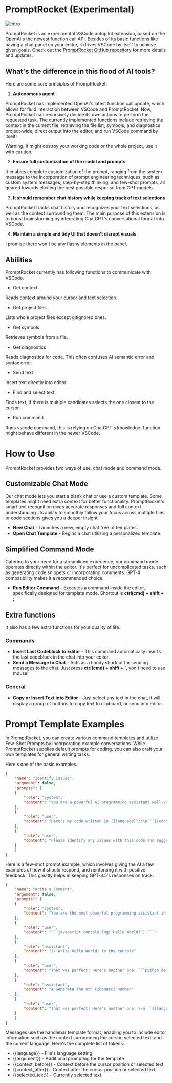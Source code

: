 # PromptRocket (Experimental)

![Intro](https://i.imgur.com/ekNiaey.gif, "Intro")

PromptRocket is an experimental VSCode autopilot extension, based on the OpenAI's the newest function call API. Besides of its basic functions like having a chat panel on your editor, it drives VSCode by itself to achieve given goals. 
Check out the [PromptRocket GitHub repository](https://github.com/dncc89/PromptRocket) for more details and updates.

## What's the difference in this flood of AI tools?
Here are some core principles of PromptRocket:

1. **Autonomous agent**

 PromptRocket has implemented OpenAI's latest function call update, which allows for fluid interaction between VSCode and PromptRocket. Now, PromptRocket can recursively decide its own actions to perform the requested task. The currently implemented functions include retrieving the context in the current file, retrieving the file list, symbols, and diagnostics project-wide, direct output into the editor, and run VSCode command by itself! 
 
 Warning: It might destroy your working code or the whole project, use it with caution.

2. **Ensure full customization of the model and prompts**

 It enables complete customization of the prompt, ranging from the system message to the incorporation of prompt engineering techniques, such as custom system messages, step-by-step thinking, and few-shot prompts, all geared towards eliciting the best possible response from GPT models.

3. **It should remember chat history while keeping track of text selections**

PromptRocket tracks chat history and recognizes your text selections, as well as the context surrounding them. The main purpose of this extension is to boost brainstorming by integrating ChatGPT's conversational format into VSCode.

4. **Maintain a simple and tidy UI that doesn't disrupt visuals**

I promise there won't be any flashy elements in the panel.

## Abilities
PromptRocket currently has following functions to communicate with VSCode.

- Get context

Reads context around your cursor and text selection.

- Get project files

Lists whole project files except gitignored ones.

- Get symbols

Retrieves symbols from a file.

- Get diagnostics

Reads diagnostics for code. This often confuses AI semantic error and syntax error.

- Send text

Insert text directly into editor

- Find and select text

Finds text, if there is multiple candidates selects the one closest to the cursor.

- Run command

Runs vscode command, this is relying on ChatGPT's knowledge, function might behave different in the newer VSCode. 


# How to Use
PromptRocket provides two ways of use, chat mode and command mode.

## Customizable Chat Mode 
Our chat mode lets you start a blank chat or use a custom template. Some templates might need extra context for better functionality. PromptRocket's smart text recognition gives accurate responses and full context understanding. Its ability to smoothly follow your focus across multiple files or code sections gives you a deeper insight.

- **New Chat** - Launches a new, empty chat free of templates.
- **Open Chat Template** - Begins a chat utilizing a personalized template.

## Simplified Command Mode
Catering to your need for a streamlined experience, our command mode operates directly within the editor. It's perfect for uncomplicated tasks, such as generating code snippets or incorporating comments. GPT-4 compatibility makes it a recommended choice.

- **Run Editor Command** - Executes a command inside the editor, specifically designed for template mode. 
Shortcut is **ctrl(cmd) + shift + ;**.

## Extra functions
It also has a few extra functions for your quality of life.

### Commands

- **Insert Last Codeblock to Editor** - This command automatically inserts the last codeblock in the chat into your editor.
- **Send a Message to Chat** - Acts as a handy shortcut for sending messages to the chat. Just press **ctrl(cmd) + shift + '**, yon't need to use mouse!

### General

- **Copy or Insert Text into Editor** - Just select any text in the chat, it will display a group of buttons to copy text to clipboard, or send into editor.

# Prompt Template Examples
In PromptRocket, you can create various command templates and utilize Few-Shot Prompts by incorporating example conversations. While PromptRocket supplies default prompts for coding, you can also craft your own templates for general writing tasks.

Here's one of the basic examples.
```json
{
    "name": "Identify Issues",
    "argument": false,
    "prompts": [
    {
        "role": "system",
        "content": "You are a powerful AI programming assistant well-versed in debugging code across various programming languages. Identify issues with the provided code and offer solutions."
    },
    {
        "role": "user",
        "content": "Here's my code written in {{language}}:\\n```{{context_before}}{{selected_text}}{{context_after}}```"
    },
    {
        "role": "user",
        "content": "Please identify any issues with this code and suggest how to fix them."
    }
    ]
}
```

Here is a few-shot prompt example, which involves giving the AI a few examples of how it should respond, and reinforcing it with positive feedback. This greatly helps in keeping GPT-3.5's responses on track.

```json
{
    "name": "Write a Comment",
    "argument": false,
    "prompts": [
    {
        "role": "system",
        "content": "You are the most powerful programming assistant in the world, who is expert in all programming languages and algorithms. Return a comment string about the given code."
    },
    {
        "role": "user",
        "content": "```javascript console.log('Hello World!');```"
    },
    {
        "role": "assistant",
        "content": "// Write Hello World! to the console"
    },
    {
        "role": "user",
        "content": "That was perfect! Here's another one: ```python def generate_fibonacci(n): if n <= 1: return n else: return(generate_fibonacci(n-1) + generate_fibonacci(n-2))```"
    },
    {
        "role": "assistant",
        "content": "# Generate the nth Fibonacci number"
    },
    {
        "role": "user",
        "content": "That was perfect! Here's another one: \\n```{{language}} {{context_after}}```"
    }
    ]
}
```

Messages use the handlebar template format, enabling you to include editor information such as the context surrounding the cursor, selected text, and the current language.
Here's the complete list of tokens:
- {{language}} - File's language setting
- {{argument}} - Additional prompting for the template
- {{context_before}} - Context before the cursor position or selected text
- {{context_after}} - Context after the cursor position or selected text
- {{selected_text}} - Currently selected text